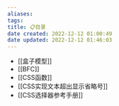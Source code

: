 ```yaml
---
aliases: 
tags: 
title: 📋目录
date created: 2022-12-12 01:00:49
date updated: 2022-12-12 01:46:03
---
```

- [[盒子模型]]
- [[BFC]]
- [[CSS函数]]
- [[CSS实现文本超出显示省略号]]
- [[CSS选择器参考手册]]
